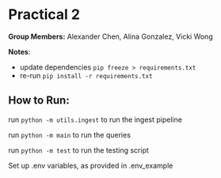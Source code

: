 # Practical 2 
**Group Members:** Alexander Chen, Alina Gonzalez, Vicki Wong 

**Notes**: 
- update dependencies `pip freeze > requirements.txt`
- re-run `pip install -r requirements.txt`

## How to Run: 
run `python -m utils.ingest` to run the ingest pipeline

run `python -m main` to run the queries 

run `python -m test` to run the testing script 

Set up .env variables, as provided in .env_example
